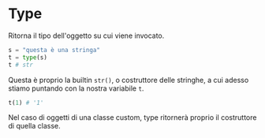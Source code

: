 # Type

Ritorna il tipo dell'oggetto su cui viene invocato.

```python
s = "questa è una stringa"
t = type(s)
t # str
```

Questa è proprio la builtin `str()`, o costruttore delle stringhe, a cui adesso stiamo puntando con la nostra variabile `t`.

```python
t(1) # '1'
```

Nel caso di oggetti di una classe custom, type ritornerà proprio il costruttore di quella classe.